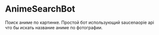 # AnimeSearchBot
Поиск аниме по картинке. Простой бот использующий saucenaopie api что бы искать название аниме по фотографии.